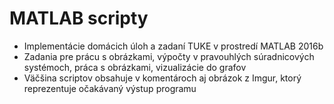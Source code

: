 # MATLAB scripty
* Implementácie domácich úloh a zadaní TUKE v prostredí MATLAB 2016b
* Zadania pre prácu s obrázkami, výpočty v pravouhlých súradnicových systémoch, práca s obrázkami, vizualizácie do grafov
* Väčšina scriptov obsahuje v komentároch aj obrázok z Imgur, ktorý reprezentuje očakávaný výstup programu
